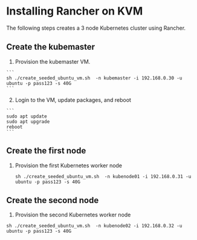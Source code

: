 # Installing Rancher on KVM

The following steps creates a 3 node Kubernetes cluster using Rancher.

## Create the kubemaster
    
  1. Provision the kubemaster VM.

    ```
    sh ./create_seeded_ubuntu_vm.sh  -n kubemaster -i 192.168.0.30 -u ubuntu -p pass123 -s 40G
    ```

  2. Login to the VM, update packages, and reboot

    ```
    sudo apt update
    sudo apt upgrade
    reboot
    ```

## Create the first node


1. Provision the first Kubernetes worker node

    ```
    sh ./create_seeded_ubuntu_vm.sh  -n kubenode01 -i 192.168.0.31 -u ubuntu -p pass123 -s 40G
    ```


## Create the second node

1. Provision the second Kubernetes worker node

  ```
  sh ./create_seeded_ubuntu_vm.sh  -n kubenode02 -i 192.168.0.32 -u ubuntu -p pass123 -s 40G
  ```

  